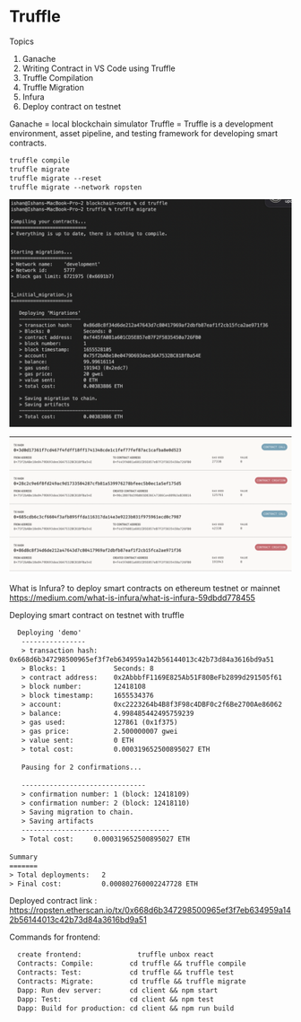 # Truffle

Topics
1. Ganache
2. Writing Contract in VS Code using Truffle
3. Truffle Compilation
4. Truffle Migration
5. Infura
6. Deploy contract on testnet

Ganache = local blockchain simulator
Truffle = Truffle is a development environment, asset pipeline, and testing framework for developing smart contracts.

```shell
truffle compile
truffle migrate
truffle migrate --reset
truffle migrate --network ropsten
```

![alt text](https://github.com/bluntbrain/blockchain-notes/blob/main/truffle/truffledeploy.jpg?raw=true)


![alt text](https://github.com/bluntbrain/blockchain-notes/blob/main/truffle/ganache_sc.jpg?raw=true)

What is Infura?
to deploy smart contracts on ethereum testnet or mainnet <br/>
https://medium.com/what-is-infura/what-is-infura-59dbdd778455

Deploying smart contract on testnet with truffle
```shell
  Deploying 'demo'
   ----------------
   > transaction hash:    0x668d6b347298500965ef3f7eb634959a142b56144013c42b73d84a3616bd9a51
   > Blocks: 1            Seconds: 8
   > contract address:    0x2AbbbfF1169E825Ab51F80BeFb2899d291505f61
   > block number:        12418108
   > block timestamp:     1655534376
   > account:             0xc2223264b4B8f3F98c4DBF0c2f6Be2700Ae86062
   > balance:             4.998485442495759239
   > gas used:            127861 (0x1f375)
   > gas price:           2.500000007 gwei
   > value sent:          0 ETH
   > total cost:          0.000319652500895027 ETH

   Pausing for 2 confirmations...

   -------------------------------
   > confirmation number: 1 (block: 12418109)
   > confirmation number: 2 (block: 12418110)
   > Saving migration to chain.
   > Saving artifacts
   -------------------------------------
   > Total cost:     0.000319652500895027 ETH

Summary
=======
> Total deployments:   2
> Final cost:          0.000802760002247728 ETH
```
Deployed contract link : https://ropsten.etherscan.io/tx/0x668d6b347298500965ef3f7eb634959a142b56144013c42b73d84a3616bd9a51


Commands for frontend:
```shell
  create frontend:              truffle unbox react
  Contracts: Compile:         cd truffle && truffle compile
  Contracts: Test:            cd truffle && truffle test
  Contracts: Migrate:         cd truffle && truffle migrate
  Dapp: Run dev server:       cd client && npm start
  Dapp: Test:                 cd client && npm test
  Dapp: Build for production: cd client && npm run build
```

